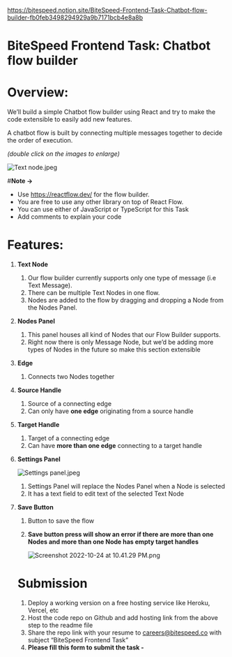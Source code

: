 https://bitespeed.notion.site/BiteSpeed-Frontend-Task-Chatbot-flow-builder-fb0feb3498294929a9b7171bcb4e8a8b


# BiteSpeed Frontend Task: Chatbot flow builder

# Overview:

We’ll build a simple Chatbot flow builder using React and try to make the code extensible to easily add new features. 

A chatbot flow is built by connecting multiple messages together to decide the order of execution. 

*(double click on the images to enlarge)*

![Text node.jpeg](https://s3-us-west-2.amazonaws.com/secure.notion-static.com/75974f28-7e11-4222-b99f-83ae626dc6b8/Text_node.jpeg)

#**Note →** 

- Use https://reactflow.dev/ for the flow builder.
- You are free to use any other library on top of React Flow.
- You can use either of JavaScript or TypeScript for this Task
- Add comments to explain your code

# Features:

1. **Text Node** 
    1. Our flow builder currently supports only one type of message (i.e Text Message).
    2. There can be multiple Text Nodes in one flow.
    3. Nodes are added to the flow by dragging and dropping a Node from the Nodes Panel.
2. **Nodes Panel** 
    1. This panel houses all kind of Nodes that our Flow Builder supports.
    2. Right now there is only Message Node, but we’d be adding more types of Nodes in the future so make this section extensible 
3. **Edge**
    1. Connects two Nodes together
4. **Source Handle**
    1. Source of a connecting edge 
    2. Can only have **one edge** originating from a source handle
5. **Target Handle** 
    1. Target of a connecting edge
    2. Can have **more than one edge** connecting to a target handle 
6. **Settings Panel**
    
    ![Settings panel.jpeg](https://s3-us-west-2.amazonaws.com/secure.notion-static.com/38e424e4-01cd-462b-a4af-29de9d2c404c/Settings_panel.jpeg)
    
    1. Settings Panel will replace the Nodes Panel when a Node is selected
    2. It has a text field to edit text of the selected Text Node
7. **Save Button**
    1. Button to save the flow 
    2. **Save button press will show an error if there are more than one Nodes and more than one Node has empty target handles** 
        
        ![Screenshot 2022-10-24 at 10.41.29 PM.png](https://s3-us-west-2.amazonaws.com/secure.notion-static.com/b33c6166-aa3e-4c1a-b1b8-1dbd010e1e2e/Screenshot_2022-10-24_at_10.41.29_PM.png)
        
    
    # Submission
    
    1. Deploy a working version on a free hosting service like Heroku, Vercel, etc 
    2. Host the code repo on Github and add hosting link from the above step to the readme file 
    3. Share the repo link with your resume to [careers@bitespeed.co](mailto:careers@bitespeed.co) with subject “BiteSpeed Frontend Task”
    4. **Please fill this form to submit the task -** 
    
    [](https://forms.gle/X4CCKRB5bu6oLr628)
